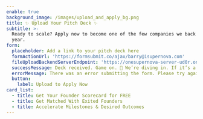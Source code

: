 ```yaml
---
enable: true
background_image: /images/upload_and_apply_bg.png
title: ✨ Upload Your Pitch Deck ✨
subtitle: >-
  Ready to scale? Apply now to become one of the few companies we back each
  year.
form:
  placeholder: Add a link to your pitch deck here
  formActionUrl: 'https://formsubmit.co/ajax/barry@1supernova.com'
  fileUploadBackendServerEndpoint: 'https://onesupernova-server-ud0r.onrender.com/api/drive-upload'
  successMessage: Deck received. Game on. 🎯 We’re diving in. If it’s a fit, you’ll hear from us soon — and things might just go Supernova
  errorMessage: There was an error submitting the form. Please try again.
  button:
    label: Upload to Apply Now
card_list:
  - title: Get Your Founder Scorecard for FREE
  - title: Get Matched With Exited Founders
  - title: Accelerate Milestones & Desired Outcomes
---
```


